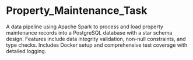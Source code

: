 # Property_Maintenance_Task
A data pipeline using Apache Spark to process and load property maintenance records into a PostgreSQL database with a star schema design. Features include data integrity validation, non-null constraints, and type checks. Includes Docker setup and comprehensive test coverage with detailed logging.
